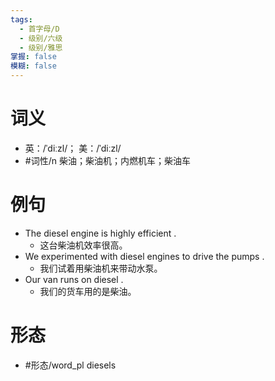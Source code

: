 ```yaml
---
tags:
  - 首字母/D
  - 级别/六级
  - 级别/雅思
掌握: false
模糊: false
---
```

# 词义
- 英：/ˈdiːzl/； 美：/ˈdiːzl/
- #词性/n  柴油；柴油机；内燃机车；柴油车
# 例句
- The diesel engine is highly efficient .
	- 这台柴油机效率很高。
- We experimented with diesel engines to drive the pumps .
	- 我们试着用柴油机来带动水泵。
- Our van runs on diesel .
	- 我们的货车用的是柴油。
# 形态
- #形态/word_pl diesels
